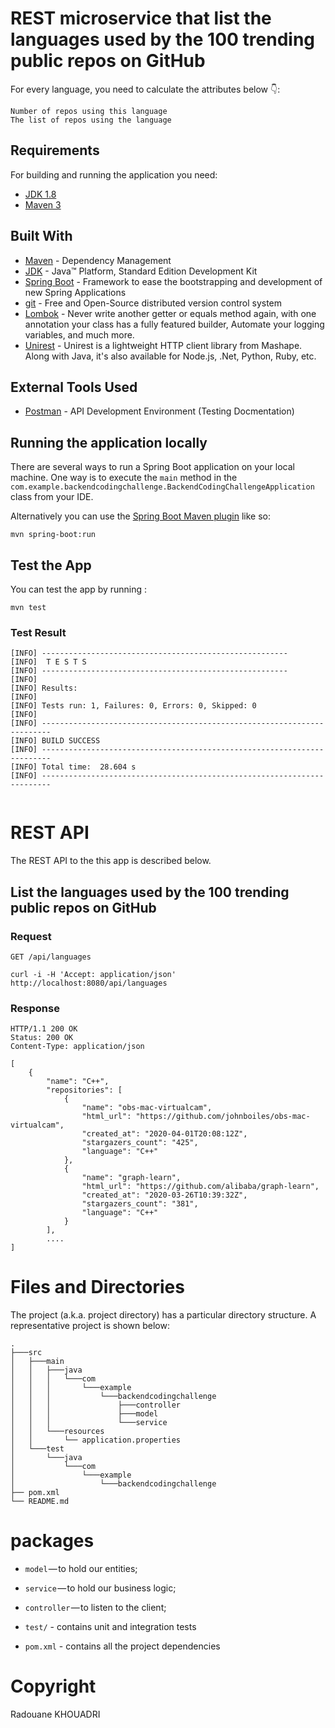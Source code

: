 # REST microservice that list the languages used by the 100 trending public repos on GitHub

For every language, you need to calculate the attributes below 👇:

    Number of repos using this language
    The list of repos using the language



## Requirements

For building and running the application you need:

- [JDK 1.8](http://www.oracle.com/technetwork/java/javase/downloads/jdk8-downloads-2133151.html)
- [Maven 3](https://maven.apache.org)

## Built With

* 	[Maven](https://maven.apache.org/) - Dependency Management
* 	[JDK](http://www.oracle.com/technetwork/java/javase/downloads/jdk8-downloads-2133151.html) - Java™ Platform, Standard Edition Development Kit 
* 	[Spring Boot](https://spring.io/projects/spring-boot) - Framework to ease the bootstrapping and development of new Spring Applications
* 	[git](https://git-scm.com/) - Free and Open-Source distributed version control system 
* 	[Lombok](https://projectlombok.org/) - Never write another getter or equals method again, with one annotation your class has a fully featured builder, Automate your logging variables, and much more.
* 	[Unirest](http://kong.github.io/unirest-java/) - Unirest is a lightweight HTTP client library from Mashape. Along with Java, it's also available for Node.js, .Net, Python, Ruby, etc.

## External Tools Used

* [Postman](https://www.getpostman.com/) - API Development Environment (Testing Docmentation)

## Running the application locally

There are several ways to run a Spring Boot application on your local machine. One way is to execute the `main` method in the `com.example.backendcodingchallenge.BackendCodingChallengeApplication` class from your IDE.

Alternatively you can use the [Spring Boot Maven plugin](https://docs.spring.io/spring-boot/docs/current/reference/html/build-tool-plugins-maven-plugin.html) like so:

```shell
mvn spring-boot:run
```

## Test the App

You can test the app by running :
```shell
mvn test
```
### Test Result

```
[INFO] -------------------------------------------------------
[INFO]  T E S T S
[INFO] -------------------------------------------------------
[INFO] 
[INFO] Results:
[INFO] 
[INFO] Tests run: 1, Failures: 0, Errors: 0, Skipped: 0
[INFO] 
[INFO] ------------------------------------------------------------------------
[INFO] BUILD SUCCESS
[INFO] ------------------------------------------------------------------------
[INFO] Total time:  28.604 s
[INFO] ------------------------------------------------------------------------


```
# REST API

The REST API to the this app is described below.

## List the languages used by the 100 trending public repos on GitHub

### Request

`GET /api/languages`

    curl -i -H 'Accept: application/json' http://localhost:8080/api/languages

### Response

    HTTP/1.1 200 OK
    Status: 200 OK
    Content-Type: application/json

    [
        {
            "name": "C++",
            "repositories": [
                {
                    "name": "obs-mac-virtualcam",
                    "html_url": "https://github.com/johnboiles/obs-mac-virtualcam",
                    "created_at": "2020-04-01T20:08:12Z",
                    "stargazers_count": "425",
                    "language": "C++"
                },
                {
                    "name": "graph-learn",
                    "html_url": "https://github.com/alibaba/graph-learn",
                    "created_at": "2020-03-26T10:39:32Z",
                    "stargazers_count": "381",
                    "language": "C++"
                }
            ],
            ....
    ]
    
   
# Files and Directories

The project (a.k.a. project directory) has a particular directory structure. A representative project is shown below:

```
.
├───src
│   ├───main
│   │   ├───java
│   │   │   └───com
│   │   │       └───example
│   │   │           └───backendcodingchallenge
│   │   │               ├───controller
│   │   │               ├───model
│   │   │               └───service
│   │   └───resources
│   │       └── application.properties
│   └───test
│       └───java
│           └───com
│               └───example
│                   └───backendcodingchallenge
├── pom.xml
└── README.md
```

# packages

- `model` — to hold our entities;
- `service` — to hold our business logic;
- `controller` — to listen to the client;

- `test/` - contains unit and integration tests

- `pom.xml` - contains all the project dependencies

# Copyright

Radouane KHOUADRI